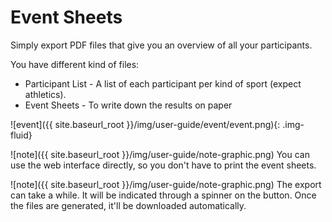 # Event Sheets

Simply export PDF files that give you an overview of all your participants.

You have different kind of files:
* Participant List - A list of each participant per kind of sport (expect athletics).
* Event Sheets - To write down the results on paper

![event]({{ site.baseurl_root }}/img/user-guide/event/event.png){: .img-fluid}

![note]({{ site.baseurl_root }}/img/user-guide/note-graphic.png) You can use the web interface directly, so you don't have to print the event sheets.

![note]({{ site.baseurl_root }}/img/user-guide/note-graphic.png) The export can take a while. It will be indicated through a spinner on the button. Once the files are generated, it'll be downloaded automatically.
